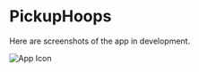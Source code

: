 # PickupHoops

Here are screenshots of the app in development.

![App Icon](https://github.com/amusse/PickupHoops/tree/master/Screenshots/AppIcon.png "App Icon")
